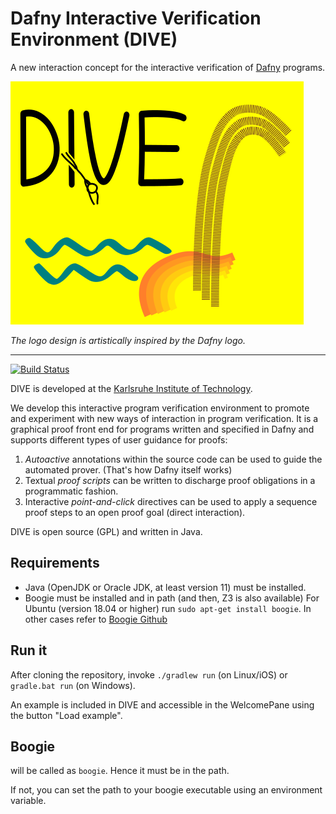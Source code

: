 # Dafny Interactive Verification Environment (DIVE)

A new interaction concept for the interactive verification of
[Dafny](https://github.com/microsoft/dafny) programs.

![DIVE logo][divelogo]

*The logo design is artistically inspired by the Dafny logo.*

----

[![Build Status](http://hudson.se.informatik.tu-darmstadt.de/buildStatus/icon?job=DIVE-master)](http://hudson.se.informatik.tu-darmstadt.de/job/DIVE-master)

DIVE is developed at the [Karlsruhe Institute of Technology](https://formal.kit.edu/).

We develop this interactive program verification environment to
promote and experiment with new ways of interaction in program
verification.  It is a graphical proof front end for programs written
and specified in Dafny and supports different types of user guidance
for proofs:

1. *Autoactive* annotations within the source code can be used to
   guide the automated prover. (That's how Dafny itself works)
2. Textual *proof scripts* can be written to discharge proof
   obligations in a programmatic fashion.
3. Interactive *point-and-click* directives can be used to apply a
   sequence proof steps to an open proof goal (direct interaction).

DIVE is open source (GPL) and written in Java.



## Requirements

* Java (OpenJDK or Oracle JDK, at least version 11) must be installed.
* Boogie must be installed and in path (and then, Z3 is also available)
For Ubuntu (version 18.04 or higher) run `sudo apt-get install boogie`. In other cases refer to
[Boogie Github](https://github.com/boogie-org/boogie)

## Run it

After cloning the repository, invoke `./gradlew run` (on Linux/iOS) or
`gradle.bat run` (on Windows).

An example is included in DIVE and accessible in the WelcomePane using the button "Load example".

## Boogie

will be called as `boogie`. Hence it must be in the path.

If not, you can set the path to your boogie executable using an
environment variable.

[divelogo]: doc/logo.png
